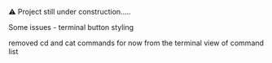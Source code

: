 ⚠ Project still under construction.....

Some issues - terminal button styling


removed cd and cat commands for now from the terminal view of command list
